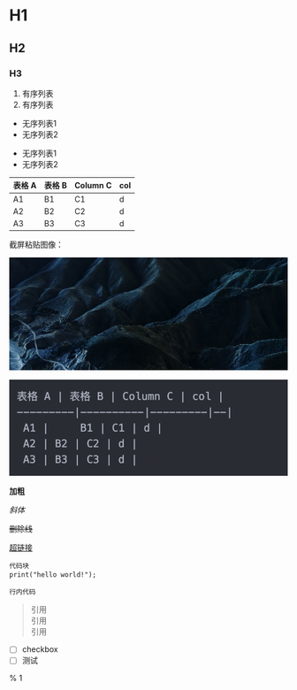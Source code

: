# H1

## H2

### H3

1. 有序列表
2. 有序列表

* 无序列表1
* 无序列表2

- 无序列表1
- 无序列表2 

表格 A | 表格 B | Column C | col |
---------|----------|---------|--|
 A1 |     B1 | C1 | d |
 A2 | B2 | C2 | d |
 A3 | B3 | C3 | d |


截屏粘贴图像：

![属性文本](image-1.png "name")

![alt text](image-2.png)

**加粗**  

_斜体_

~~删除线~~

[超链接](http://test.html)

```
代码块
print("hello world!");
```

`行内代码`

> 引用  
> 引用  
> 引用  

- [ ] checkbox
- [ ] 测试
  
% 1